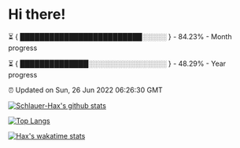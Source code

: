 # Hi there!

⏳ { █████████████████████████░░░░░ } - 84.23% - Month progress

⏳ { ██████████████░░░░░░░░░░░░░░░░ } - 48.29% - Year progress

⏰ Updated on Sun, 26 Jun 2022 06:26:30 GMT


[![Schlauer-Hax's github stats](https://github-readme-stats.vercel.app/api?username=Schlauer-Hax&show_icons=true&theme=dark&count_private=true)](https://github.com/Schlauer-Hax)


[![Top Langs](https://github-readme-stats.vercel.app/api/top-langs/?username=Schlauer-Hax&layout=compact&theme=dark)](https://github.com/Schlauer-Hax?tab=repositories)


[![Hax's wakatime stats](https://github-readme-stats.vercel.app/api/wakatime?username=Hax&theme=dark)](https://wakatime.com/@Hax)

